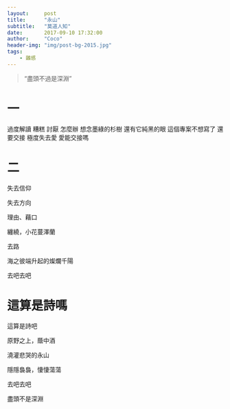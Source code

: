 ```yaml
---
layout:     post
title:      "永山"
subtitle:   "莫道人知"
date:       2017-09-10 17:32:00
author:     "Coco"
header-img: "img/post-bg-2015.jpg"
tags:
    - 雜感
---
```


> “盡頭不過是深淵”

# 一

過度解讀
糟糕
討厭
怎麼辦
想念墨綠的杉樹
還有它純黑的眼
這個專案不想寫了
還要交接
極度失去愛
愛能交接嗎

# 二

失去信仰

失去方向

理由、藉口

纏繞，小花蔓澤蘭

去路

海之彼端升起的燦爛千陽

去吧去吧

# 這算是詩嗎

這算是詩吧

原野之上，蔭中酒

澆灌悲哭的永山

隱隱裊裊，悽悽蕩蕩


去吧去吧

盡頭不是深淵